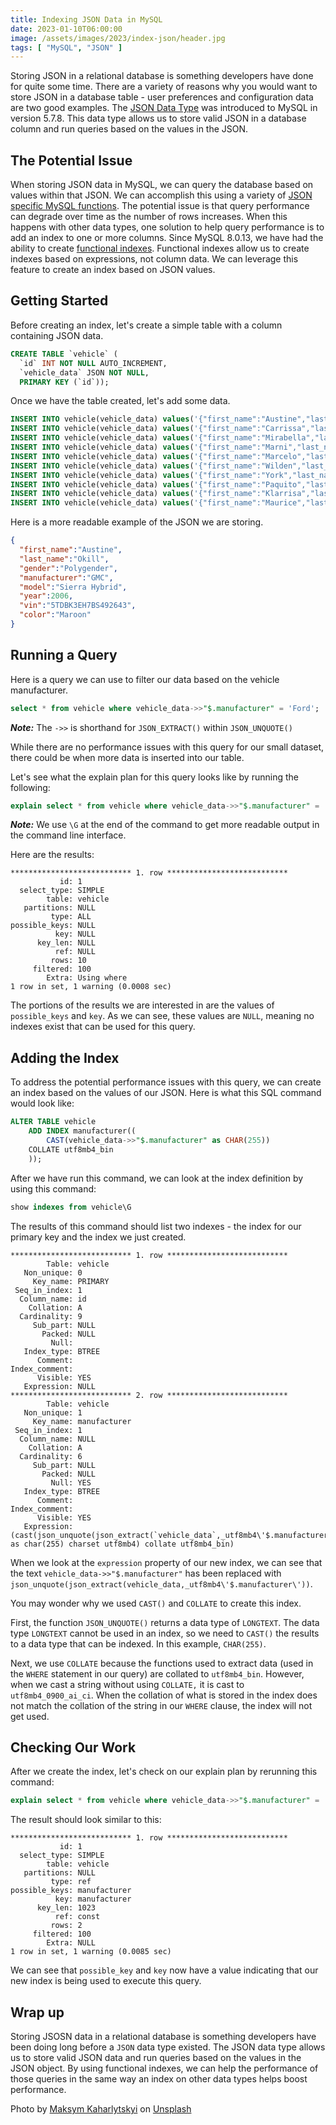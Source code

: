 ```yaml
---
title: Indexing JSON Data in MySQL
date: 2023-01-10T06:00:00
image: /assets/images/2023/index-json/header.jpg
tags: [ "MySQL", "JSON" ]
---
```

Storing JSON in a relational database is something developers have done for quite some time. There are a variety of reasons why you would want to store JSON in a database table - user preferences and configuration data are two good examples.   The [JSON Data Type](https://dev.mysql.com/doc/refman/8.0/en/json.html) was introduced to MySQL in version 5.7.8. This data type allows us to store valid JSON in a database column and run queries based on the values in the JSON.

## The Potential Issue

When storing JSON data in MySQL, we can query the database based on values within that JSON. We can accomplish this using a variety of [JSON specific MySQL functions](https://dev.mysql.com/doc/refman/5.7/en/json-function-reference.html).
The potential issue is that query performance can degrade over time as the number of rows increases.
When this happens with other data types, one solution to help query performance is to add an index to one or more columns.
Since MySQL 8.0.13, we have had the ability to create [functional indexes](https://dev.mysql.com/doc/refman/8.0/en/create-index.html#create-index-functional-key-parts).
Functional indexes allow us to create indexes based on expressions, not column data.
We can leverage this feature to create an index based on JSON values.

## Getting Started

Before creating an index, let's create a simple table with a column containing JSON data.

```sql
CREATE TABLE `vehicle` (
  `id` INT NOT NULL AUTO_INCREMENT,
  `vehicle_data` JSON NOT NULL,
  PRIMARY KEY (`id`));
```

Once we have the table created, let's add some data.

```sql
INSERT INTO vehicle(vehicle_data) values('{"first_name":"Austine","last_name":"Okill","gender":"Polygender","manufacturer":"GMC","model":"Sierra Hybrid","year":2006,"vin":"5TDBK3EH7BS492643","color":"Maroon"}');
INSERT INTO vehicle(vehicle_data) values('{"first_name":"Carrissa","last_name":"McGowing","gender":"Female","manufacturer":"Dodge","model":"Avenger","year":2000,"vin":"WBAPM7C53AE594359","color":"Maroon"}');
INSERT INTO vehicle(vehicle_data) values('{"first_name":"Mirabella","last_name":"O''Tuohy","gender":"Female","manufacturer":"Mercury","model":"Mountaineer","year":1997,"vin":"YV4902DZ7E2611356","color":"Red"}');
INSERT INTO vehicle(vehicle_data) values('{"first_name":"Marni","last_name":"Fratczak","gender":"Female","manufacturer":"Ford","model":"F150","year":2005,"vin":"WAUVT68EX5A254703","color":"Indigo"}');
INSERT INTO vehicle(vehicle_data) values('{"first_name":"Marcelo","last_name":"Cellone","gender":"Male","manufacturer":"Dodge","model":"Dakota","year":2004,"vin":"WBAPH5C55BF851378","color":"Turquoise"}');
INSERT INTO vehicle(vehicle_data) values('{"first_name":"Wilden","last_name":"Norwell","gender":"Bigender","manufacturer":"Mercury","model":"Sable","year":1996,"vin":"WAUHFAFL1EA004615","color":"Turquoise"}');
INSERT INTO vehicle(vehicle_data) values('{"first_name":"York","last_name":"Hemerijk","gender":"Male","manufacturer":"Dodge","model":"Dakota","year":2002,"vin":"JTDZN3EU7FJ032100","color":"Teal"}');
INSERT INTO vehicle(vehicle_data) values('{"first_name":"Paquito","last_name":"Chappelow","gender":"Male","manufacturer":"Ford","model":"Falcon","year":1967,"vin":"WA1EY94L67D885695","color":"Crimson"}');
INSERT INTO vehicle(vehicle_data) values('{"first_name":"Klarrisa","last_name":"Ryott","gender":"Female","manufacturer":"Mitsubishi","model":"Tredia","year":1988,"vin":"1GD12YEG1FF019807","color":"Teal"}');
INSERT INTO vehicle(vehicle_data) values('{"first_name":"Maurice","last_name":"Minot","gender":"Male","manufacturer":"Acura","model":"Vigor","year":1992,"vin":"3C63DRLL0CG858281","color":"Indigo"}');
```

Here is a more readable example of the JSON we are storing.

````json
{
  "first_name":"Austine",
  "last_name":"Okill",
  "gender":"Polygender",
  "manufacturer":"GMC",
  "model":"Sierra Hybrid",
  "year":2006,
  "vin":"5TDBK3EH7BS492643",
  "color":"Maroon"
}
````

## Running a Query

Here is a query we can use to filter our data based on the vehicle manufacturer.

```sql
select * from vehicle where vehicle_data->>"$.manufacturer" = 'Ford';
```

***Note:*** The `->>` is shorthand for `JSON_EXTRACT()` within `JSON_UNQUOTE()`

While there are no performance issues with this query for our small dataset, there could be when more data is inserted into our table.

Let's see what the explain plan for this query looks like by running the following:

```sql
explain select * from vehicle where vehicle_data->>"$.manufacturer" = 'Ford'\G
```
***Note:*** We use `\G` at the end of the command to get more readable output in the command line interface.

Here are the results:

```text
*************************** 1. row ***************************
           id: 1
  select_type: SIMPLE
        table: vehicle
   partitions: NULL
         type: ALL
possible_keys: NULL
          key: NULL
      key_len: NULL
          ref: NULL
         rows: 10
     filtered: 100
        Extra: Using where
1 row in set, 1 warning (0.0008 sec)
```
The portions of the results we are interested in are the values of `possible_keys` and `key`.
As we can see, these values are `NULL`, meaning no indexes exist that can be used for this query.

## Adding the Index

To address the potential performance issues with this query, we can create an index based on the values of our JSON. Here is what this SQL command would look like:

```sql
ALTER TABLE vehicle
    ADD INDEX manufacturer((
        CAST(vehicle_data->>"$.manufacturer" as CHAR(255))
    COLLATE utf8mb4_bin
    ));
```

After we have run this command, we can look at the index definition by using this command:

```sql
show indexes from vehicle\G
```

The results of this command should list two indexes - the index for our primary key and the index we just created.

```text
*************************** 1. row ***************************
        Table: vehicle
   Non_unique: 0
     Key_name: PRIMARY
 Seq_in_index: 1
  Column_name: id
    Collation: A
  Cardinality: 9
     Sub_part: NULL
       Packed: NULL
         Null:
   Index_type: BTREE
      Comment:
Index_comment:
      Visible: YES
   Expression: NULL
*************************** 2. row ***************************
        Table: vehicle
   Non_unique: 1
     Key_name: manufacturer
 Seq_in_index: 1
  Column_name: NULL
    Collation: A
  Cardinality: 6
     Sub_part: NULL
       Packed: NULL
         Null: YES
   Index_type: BTREE
      Comment:
Index_comment:
      Visible: YES
   Expression: (cast(json_unquote(json_extract(`vehicle_data`,_utf8mb4\'$.manufacturer\')) as char(255) charset utf8mb4) collate utf8mb4_bin)
```

When we look at the `expression` property of our new index, we can see that the text `vehicle_data->>"$.manufacturer"` has been replaced with `json_unquote(json_extract(vehicle_data,_utf8mb4\'$.manufacturer\'))`.

You may wonder why we used `CAST()` and `COLLATE` to create this index.

First, the function `JSON_UNQUOTE()` returns a data type of `LONGTEXT`.
The data type `LONGTEXT` cannot be used in an index, so we need to `CAST()` the results to a data type that can be indexed.
In this example, `CHAR(255)`.

Next, we use `COLLATE` because the functions used to extract data (used in the `WHERE` statement in our query) are collated to `utf8mb4_bin`.
However, when we cast a string without using `COLLATE,` it is cast to `utf8mb4_0900_ai_ci`.
When the collation of what is stored in the index does not match the collation of the string in our `WHERE` clause, the index will not get used.

## Checking Our Work

After we create the index, let's check on our explain plan by rerunning this command:

```sql
explain select * from vehicle where vehicle_data->>"$.manufacturer" = 'Ford'\G
```

The result should look similar to this:
```text
*************************** 1. row ***************************
           id: 1
  select_type: SIMPLE
        table: vehicle
   partitions: NULL
         type: ref
possible_keys: manufacturer
          key: manufacturer
      key_len: 1023
          ref: const
         rows: 2
     filtered: 100
        Extra: NULL
1 row in set, 1 warning (0.0085 sec)
```
We can see that `possible_key` and `key` now have a value indicating that our new index is being used to execute this query.

## Wrap up

Storing JSOSN data in a relational database is something developers have been doing long before a `JSON` data type existed.
The JSON data type allows us to store valid JSON data and run queries based on the values in the JSON object.
By using functional indexes, we can help the performance of those queries in the same way an index on other data types helps boost performance.

Photo by [Maksym Kaharlytskyi](https://unsplash.com/@qwitka?utm_source=unsplash&utm_medium=referral&utm_content=creditCopyText) on [Unsplash](https://unsplash.com/photos/Q9y3LRuuxmg?utm_source=unsplash&utm_medium=referral&utm_content=creditCopyText)

